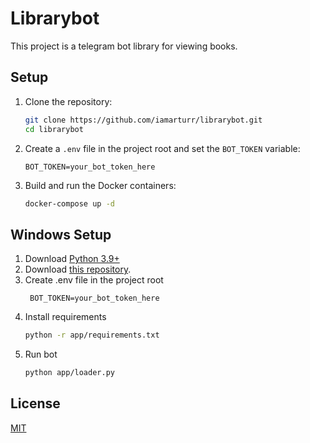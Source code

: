 # Librarybot

This project is a telegram bot library for viewing books.

## Setup

1. Clone the repository:

    ```bash
    git clone https://github.com/iamarturr/librarybot.git
    cd librarybot
    ```

2. Create a `.env` file in the project root and set the `BOT_TOKEN` variable:

    ```plaintext
    BOT_TOKEN=your_bot_token_here
    ```

3. Build and run the Docker containers:

    ```bash
    docker-compose up -d
    ```
## Windows Setup

1. Download [Python 3.9+](https://www.python.org/downloads/release/python-390/)
2. Download [this repository](https://github.com/iamarturr/librarybot).
3. Create .env file in the project root
   ```plaintext
    BOT_TOKEN=your_bot_token_here
    ```
5. Install requirements
    ```bash
    python -r app/requirements.txt
    ```
6. Run bot
    ```bash
    python app/loader.py
    ```
## License

[MIT](LICENSE)
